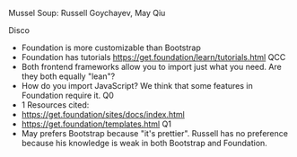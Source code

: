 Mussel Soup: Russell Goychayev, May Qiu

Disco
* Foundation is more customizable than Bootstrap
* Foundation has tutorials https://get.foundation/learn/tutorials.html
QCC
* Both frontend frameworks allow you to import just what you need. Are they both equally "lean"?
* How do you import JavaScript? We think that some features in Foundation require it.
Q0
* 1
Resources cited:
* https://get.foundation/sites/docs/index.html
* https://get.foundation/templates.html
Q1
* May prefers Bootstrap because "it's prettier". Russell has no preference because his knowledge is weak in both Bootstrap and Foundation. 
